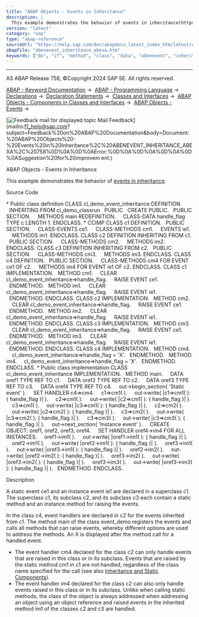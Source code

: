 ```yaml
---
title: "ABAP Objects - Events in Inheritance"
description: |
  This example demonstrates the behavior of events in inheritance(https://help.sap.com/doc/abapdocu_latest_index_htm/latest/en-US/abeninheritance_events.htm). Source Code  Public class definition CLASS cl_demo_event_inheritance DEFINITION INHERITING FROM cl_demo_classrun PUBLIC CREATE PUBLIC.
version: "latest"
category: "oop"
type: "abap-reference"
sourceUrl: "https://help.sap.com/doc/abapdocu_latest_index_htm/latest/en-US/abenevent_inheritance_abexa.htm"
abapFile: "abenevent_inheritance_abexa.htm"
keywords: ["do", "if", "method", "class", "data", "abenevent", "inheritance", "abexa"]
---
```


* * *

AS ABAP Release 758, ©Copyright 2024 SAP SE. All rights reserved.

[ABAP - Keyword Documentation](https://help.sap.com/doc/abapdocu_latest_index_htm/latest/en-US/abenabap.htm) →  [ABAP - Programming Language](https://help.sap.com/doc/abapdocu_latest_index_htm/latest/en-US/abenabap_reference.htm) →  [Declarations](https://help.sap.com/doc/abapdocu_latest_index_htm/latest/en-US/abendeclarations.htm) →  [Declaration Statements](https://help.sap.com/doc/abapdocu_latest_index_htm/latest/en-US/abenabap_declarations.htm) →  [Classes and Interfaces](https://help.sap.com/doc/abapdocu_latest_index_htm/latest/en-US/abenclasses_and_interfaces.htm) →  [ABAP Objects - Components in Classes and Interfaces](https://help.sap.com/doc/abapdocu_latest_index_htm/latest/en-US/abenclass_ifac_components.htm) →  [ABAP Objects - Events](https://help.sap.com/doc/abapdocu_latest_index_htm/latest/en-US/abenevents.htm) → 

 [![](Mail.gif?object=Mail.gif "Feedback mail for displayed topic") Mail Feedback](mailto:f1_help@sap.com?subject=Feedback%20on%20ABAP%20Documentation&body=Document:%20ABAP%20Objects%20-%20Events%20in%20Inheritance%2C%20ABENEVENT_INHERITANCE_ABEXA%2C%20758%0D%0A%0D%0AError:%0D%0A%0D%0A%0D%0A%0D%0ASuggestion%20for%20improvem
ent:)

ABAP Objects - Events in Inheritance

This example demonstrates the behavior of [events in inheritance](https://help.sap.com/doc/abapdocu_latest_index_htm/latest/en-US/abeninheritance_events.htm).

Source Code   

\* Public class definition
CLASS cl\_demo\_event\_inheritance DEFINITION
  INHERITING FROM cl\_demo\_classrun
  PUBLIC
  CREATE PUBLIC.
  PUBLIC SECTION.
    METHODS main REDEFINITION.
    CLASS-DATA handle\_flag TYPE c LENGTH 1.
ENDCLASS.
\* CCIMP
CLASS c1 DEFINITION.
  PUBLIC SECTION.
    CLASS-EVENTS ce1.
    CLASS-METHODS cm1.
    EVENTS ie1.
    METHODS im1.
ENDCLASS.
CLASS c2 DEFINITION INHERITING FROM c1.
  PUBLIC SECTION.
    CLASS-METHODS cm2.
    METHODS im2.
ENDCLASS.
CLASS c3 DEFINITION INHERITING FROM c2.
  PUBLIC SECTION.
    CLASS-METHODS cm3.
    METHODS im3.
ENDCLASS.
CLASS c4 DEFINITION.
  PUBLIC SECTION.
    CLASS-METHODS cm4 FOR EVENT ce1 OF c2.
    METHODS im4 FOR EVENT ie1 OF c2.
ENDCLASS.
CLASS c1 IMPLEMENTATION.
  METHOD cm1.
    CLEAR cl\_demo\_event\_inheritance=>handle\_flag.
    RAISE EVENT ce1.
  ENDMETHOD.
  METHOD im1.
    CLEAR cl\_demo\_event\_inheritance=>handle\_flag.
    RAISE EVENT ie1.
  ENDMETHOD.
ENDCLASS.
CLASS c2 IMPLEMENTATION.
  METHOD cm2.
    CLEAR cl\_demo\_event\_inheritance=>handle\_flag.
    RAISE EVENT ce1.
  ENDMETHOD.
  METHOD im2.
    CLEAR cl\_demo\_event\_inheritance=>handle\_flag.
    RAISE EVENT ie1.
  ENDMETHOD.
ENDCLASS.
CLASS c3 IMPLEMENTATION.
  METHOD cm3.
    CLEAR cl\_demo\_event\_inheritance=>handle\_flag.
    RAISE EVENT ce1.
  ENDMETHOD.
  METHOD im3.
    CLEAR cl\_demo\_event\_inheritance=>handle\_flag.
    RAISE EVENT ie1.
  ENDMETHOD.
ENDCLASS.
CLASS c4 IMPLEMENTATION.
  METHOD cm4.
    cl\_demo\_event\_inheritance=>handle\_flag = 'X'.
  ENDMETHOD.
  METHOD im4.
    cl\_demo\_event\_inheritance=>handle\_flag = 'X'.
  ENDMETHOD.
ENDCLASS.
\* Public class implementation
CLASS cl\_demo\_event\_inheritance IMPLEMENTATION.
  METHOD main.
    DATA oref1 TYPE REF TO c1.
    DATA oref2 TYPE REF TO c2.
    DATA oref3 TYPE REF TO c3.
    DATA oref4 TYPE REF TO c4.
    out->begin\_section( 'Static event' ).
    SET HANDLER c4=>cm4.
    c1=>cm1( ).
    out->write( |c1=>cm1( ): { handle\_flag }| ).
    c2=>cm1( ).
    out->write( |c2=>cm1( ): { handle\_flag }| ).
    c3=>cm1( ).
    out->write( |c3=>cm1( ): { handle\_flag }| ).
    c2=>cm2( ).
    out->write( |c2=>cm2( ): { handle\_flag }| ).
    c3=>cm2( ).
    out->write( |c3=>cm2( ): { handle\_flag }| ).
    c3=>cm3( ).
    out->write( |c3=>cm3( ): { handle\_flag }| ).
    out->next\_section( 'Instance event' ).
    CREATE OBJECT: oref1, oref2, oref3, oref4.
    SET HANDLER oref4->im4 FOR ALL INSTANCES.
    oref1->im1( ).
    out->write( |oref1->im1( ): { handle\_flag }| ).
    oref2->im1( ).
    out->write( |oref2->im1( ): { handle\_flag }| ).
    oref3->im1( ).
    out->write( |oref3->im1( ): { handle\_flag }| ).
    oref2->im2( ).
    out->write( |oref2->im2( ): { handle\_flag }| ).
    oref3->im2( ).
    out->write( |oref3->im2( ): { handle\_flag }| ).
    oref3->im3( ).
    out->write( |oref3->im3( ): { handle\_flag }| ).
  ENDMETHOD.
ENDCLASS.

Description   

A static event ce1 and an instance event ie1 are declared in a superclass c1. The superclass c1, its subclass c2, and its subclass c3 each contain a static method and an instance method for raising the events.

In the class c4, event handlers are declared in c2 for the events inherited from c1. The method main of the class event\_demo registers the events and calls all methods that can raise events, whereby different options are used to address the methods. An X is displayed after the method call for a handled event.

-   The event handler cm4 declared for the class c2 can only handle events that are raised in this class or in its subclass. Events that are raised by the static method cm1 in c1 are not handled, regardless of the class name specified for the call (see also [Inheritance and Static Components](https://help.sap.com/doc/abapdocu_latest_index_htm/latest/en-US/abeninheritance_statical.htm)).
-   The event handler im4 declared for the class c2 can also only handle events raised in this class or in its subclass. Unlike when calling static methods, the class of the object is always addressed when addressing an object using an object reference and raised events in the inherited method im1 of the classes c2 and c3 are handled.
